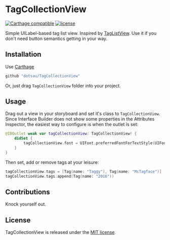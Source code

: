 # TagCollectionView

[![Carthage compatible](https://img.shields.io/badge/Carthage-compatible-4BC51D.svg?style=flat)](https://github.com/Carthage/Carthage)
[![license](https://img.shields.io/github/license/mashape/apistatus.svg?maxAge=2592000)](https://github.com/dotsau/TagCollectionView/blob/master/LICENSE)

Simple UILabel-based tag list view. Inspired by [TagListView](https://github.com/xhacker/TagListView). Use it if you don't need button semantics getting in your way.

## Installation

Use [Carthage](https://github.com/Carthage/Carthage)

```ruby
github "dotsau/TagCollectionView"
```

Or, just drag `TagCollectionView` folder into your project.

## Usage

Drag out a view in your storyboard and set it's class to `TagCollectionView`. Since Interface Builder does not show some properties in the Attributes Inspector, the easiest way to configure is when the outlet is set:

```swift
@IBOutlet weak var tagCollectionView: TagCollectionView! {
    didSet {
        tagCollectionView.font = UIFont.preferredFontForTextStyle(UIFontTextStyleFootnote)
    }
}
```

Then set, add or remove tags at your leisure:

```swift
tagCollectionView.tags = [Tag(name: "Taggy"), Tag(name: "McTagface")]
tagCollectionView.tags.append(Tag(name: "2016"))
```

## Contributions

Knock yourself out.

## License

TagCollectionView is released under the [MIT license](https://github.com/dotsau/TagCollectionView/blob/master/LICENSE).
